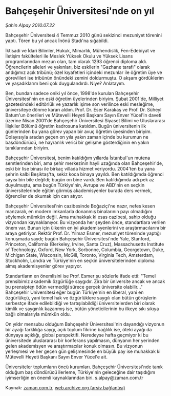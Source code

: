 # Bahçeşehir Üniversitesi'nde on yıl

*Şahin Alpay 2010.07.22*

<td class="columnist-detail">
<p>Bahçeşehir Üniversitesi 4 Temmuz 2010 günü sekizinci mezuniyet törenini yaptı. Tören bu yıl ancak İnönü Stadı'na sığabildi.</p>
<p>
<div id="haberMetinDiv">
<p>İktisadi ve İdari Bilimler, Hukuk, Mimarlık, Mühendislik, Fen-Edebiyat ve İletişim fakülteleri ile Meslek Yüksek Okulu ve Yüksek Lisans programlarından mezun olan, tam olarak 1293 öğrenci diploma aldı. Öğrencilerin aileleri ve yakınları, biz eskilerin "Gazhane tarafı" olarak andığımız açık tribünü; özel kıyafetleri içindeki mezunlar ile öğretim üye ve görevlileri ise tribünün önündeki zemini doldurmuştu. O akşam gördüklerim ve yaşadıklarım beni çok duygulandırdı. Niye? Anlatayım.
<p>Ben, bundan sadece oniki yıl önce, 1998'de kurulan Bahçeşehir Üniversitesi'nin en eski öğretim üyelerinden biriyim. Şubat 2001'de, Milliyet gazetesindeki editörlük ve yazarlık işime son verilince eski mesleğime, üniversiteye dönme kararı aldım. Prof. Dr. Eser Karakaş ve Prof. Dr. Süheyl Batum'un önerileri ve Mütevelli Heyeti Başkanı Sayın Enver Yücel'in daveti üzerine Nisan 2001'de Bahçeşehir Üniversitesi Siyaset Bilimi ve Uluslararası İlişkiler Bölümü öğretim kadrosuna katıldım. Bugün üniversitenin ilk günlerinden bu yana görev yapan bir avuç öğretim üyesinden biriyim. Dolayısıyla aradan geçen on yıla yakın zaman içinde bu kurumun ne başdöndürücü, ne hayranlık verici bir gelişme gösterdiğinin en yakın tanıklarından biriyim.
<p>Bahçeşehir Üniversitesi, benim katıldığım yıllarda İstanbul'un mutena semtlerinden biri, ama şehir merkezinin hayli uzağında olan Bahçeşehir'de, eski bir lise binası ile birkaç villada hizmet veriyordu. 2004'ten bu yana şehrin kalbi Beşiktaş'ta, sekiz koca binaya yayıldı. Ben katıldığımda öğrenci sayısı bin bile değildi; bugün on bine vardı. Ben katıldığımda adı pek az duyulmuştu, ama bugün Türkiye'nin, Avrupa ve ABD'nin en seçkin üniversitelerinde eğitim görmüş akademisyenler burada ders vermek, öğrenciler de okumak için can atıyor.
<p>Bahçeşehir Üniversitesi'nin cazibesinde Boğaziçi'ne nazır, nefes kesen manzaralı, en modern imkanlarla donanmış binalarının payı olmadığını söylemek mümkün değil. Ama muhakkak ki esas cazibesi, sahip olduğu vizyondan kaynaklanıyor. Bu vizyonda her şeyden önce, standartlara verilen önem var. Bunun için ülkenin en iyi akademisyenlerini ve araştırmacılarını bir araya getiriyor. Rektör Prof. Dr. Yılmaz Esmer, mezuniyet töreninde yaptığı konuşmada saydı; bugün Bahçeşehir Üniversitesi'nde Yale, Stanford, Princeton, California (Berkeley, Irvine, Santa Cruz), Massachusetts Institute of Technology, Oxford, New York, Sorbonne, Columbia, Georgetown, Duke, Michigan State, Wisconsin, McGill, Toronto, Virginia Tech, Amsterdam, Stockholm, Londra ve Türkiye'nin en seçkin üniversitelerinden diploma almış akademisyenler görev yapıyor.
<p>Standartların en önemlisini ise Prof. Esmer şu sözlerle ifade etti: "Temel prensibimiz akademik özgürlüğe saygıdır. Zira bir üniversite ancak ve ancak bu prensipten ödün vermediği sürece gerçek üniversite olabilir..." Bahçeşehir Üniversitesi eğer bugün Türkiye'nin en liberal, yani en özgürlükçü, yani temel hak ve özgürlüklere saygılı olan bütün görüşlerin serbestçe ifade edilebildiği ve tartışılabildiği üniversitelerden biri olarak kimlik ve saygınlık kazanmış ise, bütün yöneticilerinin bu ilkeye sıkı sıkıya bağlı olmalarıyla mümkün oldu.
<p>On yıldır mensubu olduğum Bahçeşehir Üniversitesi'nin dayandığı vizyonun bir ayağı farklılığa saygı, açık toplum fikrine bağlılık ise, öteki ayağı da dünyaya açıklığı, global perspektifi. Neredeyse hafta geçmiyor ki bu üniversitede uluslararası bir konferans yapılmasın, dünyanın her yerinden gelen akademisyen ve araştırmacılar konuk olmasın. Bu vizyonun yerleşmesi ve her geçen gün gelişmesinde en büyük pay ise muhakkak ki Mütevelli Heyeti Başkanı Sayın Enver Yücel'e ait.
<p>Üniversiteler toplumların öncü kurumları. Bahçeşehir Üniversitesi'nde tanık olduğum baş döndürücü ilerleme, Türkiye'nin geleceğine dair taşıdığım iyimserliğin en önemli kaynaklarından biri. s.alpay@zaman.com.tr</p></p></p></p></p></p></p></div>
</p>
<a href="http://web.archive.org/web/20110106010153/mailto:s.alpay@zaman.com.tr">
</a></td>

Kaynak: [zaman.com.tr](http://zaman.com.tr/yazar.do?yazino=1007513), [web.archive.org (arşiv bağlantısı)](http://web.archive.org/web/20110106010153/http://www.zaman.com.tr/yazar.do?yazino=1007513)
